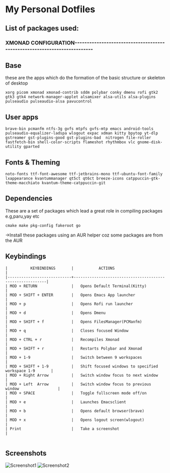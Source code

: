 # My Personal Dotfiles

## List of packages used:

### XMONAD CONFIGURATION-------------------------------------------------------------------------

Base
------
these are the apps which do the formation of the basic structure or skeleton of desktop

```
xorg picom xmonad xmonad-contrib sddm polybar conky dmenu rofi gtk2 gtk3 gtk4 network-manager-applet alsamixer alsa-utils alsa-plugins pulseaudio pulseaudio-alsa pavucontrol  
```

User apps
---------

```
brave-bin pcmanfm ntfs-3g gvfs mtpfs gvfs-mtp emacs android-tools pulseaudio-equalizer-ladspa wlogout expac xdman kitty bpytop yt-dlp gstreamer gst-plugins-good gst-plugins-bad  nitrogen file-roller fastfetch-bin shell-color-scripts flameshot rhythmbox vlc gnome-disk-utility gparted 

```

Fonts & Theming
------
``` 
noto-fonts ttf-font-awesome ttf-jetbrains-mono ttf-ubuntu-font-family lxappearance kvantummanager qt5ct qt6ct breeze-icons catppuccin-gtk-theme-macchiato kvantum-theme-catppuccin-git
```

Dependencies
-----------
These are a set of packages which lead a great role in compiling packages e.g,paru,yay etc

``` 
cmake make pkg-config fakeroot go
  ```


->Install these packages using an AUR helper coz some packages are from the AUR

Keybindings
-----------
```
|          KEYBINDINGS       |           ACTIONS                                        |
|----------------------------+----------------------------------------------------------| 
| MOD + RETURN               |   Opens Default Terminal(Kitty)                          |
| MOD + SHIFT + ENTER        |   Opens Emacs App launcher                               |
| MOD + p                    |   Opens Rofi run launcher                                |
| MOD + d                    |   Opens Dmenu                                            |
| MOD + SHIFT + f            |   Opens FilesManager(PCManfm)                            |
| MOD + q                    |   Closes focused Window                                  |
| MOD + CTRL + r             |   Recompiles Xmonad                                      |
| MOD + SHIFT + r            |   Restarts Polybar and Xmonad                            |
| MOD + 1-9                  |   Switch between 9 workspaces                            |
| MOD + SHIFT + 1-9          |   Shift focused windows to specified workspace 1-9       |
| MOD + Right Arrow          |   Switch window focus to next window                     |
| MOD + Left  Arrow          |   Switch window focus to previous window                 |
| MOD + SPACE                |   Toggle fullscreen mode off/on                          |
| MOD + e                    |   Launches Emacsclient                                   |
| MOD + b                    |   Opens default browser(brave)                           |
| MOD + x                    |   Opens logout screen(wlogout)                           |
| Print                      |   Take a screenshot                                      |


```

Screenshots
-----------
![Screenshot1](https://raw.githubusercontent.com/s-rs/dotfiles/master/docs/desktop.png)
![Screenshot2](https://raw.githubusercontent.com/s-rs/dotfiles/master/docs/desktop2.png)














